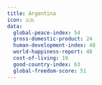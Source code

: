 ```yaml
---
title: Argentina
icon: 🇦🇷
data:
  global-peace-index: 54
  gross-domestic-product: 24
  human-development-index: 48
  world-happiness-report: 48
  cost-of-living: 19
  good-country-index: 63
  global-freedom-score: 51
---
```

